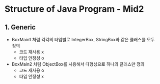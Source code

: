 # Structure of Java Program - Mid2
  ## 1. Generic
  - BoxMain1 처럼 각각의 타입별로 IntegerBox, StringBox와 같은 클래스를 모두 정의
     - 코드 재사용 x
     - 타입 안정성 o
   - BoxMain2 처럼 ObjectBox를 사용해서 다형성으로 하나의 클래스만 정의
     - 코드 재사용 o
     - 타입 안정성 x